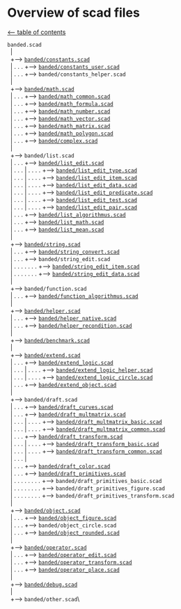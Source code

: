 Overview of scad files
======================

[<-- table of contents](contents.md)

`banded.scad`\
` `|\
` `+--> [`banded/constants.scad`](constants.md "Define some constants")\
` `| . . . +--> [`banded/constants_user.scad`](constants.md#customizable-auxiliary-constants- "Customizable auxiliary constants")\
` `| . . . +--> `banded/constants_helper.scad`\
` `|\
` `+--> [`banded/math.scad`](math.md "Math functions")\
` `| . . . +--> [`banded/math_common.scad`](math.md#more-math-functions- "Various common math functions")\
` `| . . . +--> [`banded/math_formula.scad`](math.md#formula-functions- "Formula functions")\
` `| . . . +--> [`banded/math_number.scad`](math.md#number-functions- "Number functions")\
` `| . . . +--> [`banded/math_vector.scad`](vector.md "Vector operations")\
` `| . . . +--> [`banded/math_matrix.scad`](matrix.md "Matrix operations")\
` `| . . . +--> [`banded/math_polygon.scad`](matrix.md#polygones-and-lines- "Polygones and lines operations")\
` `| . . . +--> [`banded/complex.scad`](complex.md "Working with complex numbers")\
` `|\
` `+--> `banded/list.scad`\
` `| . . . +--> [`banded/list_edit.scad`](list.md "Editing lists")\
` `| . . . | . . . . +--> [`banded/list_edit_type.scad`](list.md#different-type-of-data- "Type-dependent access to the content of lists")\
` `| . . . | . . . . +--> [`banded/list_edit_item.scad`](list.md#edit-list-independent-from-the-data- "Edit list independent from the data")\
` `| . . . | . . . . +--> [`banded/list_edit_data.scad`](list.md#edit-list-with-use-of-data-depend-on-type- "Edit list with use of data, type-dependent")\
` `| . . . | . . . . +--> [`banded/list_edit_predicate.scad`](list.md#edit-list-use-function-literal-on-data- "Edit list, use function literal on data")\
` `| . . . | . . . . +--> [`banded/list_edit_test.scad`](list.md##test-entries-of-lists- "Test entries of lists")\
` `| . . . | . . . . +--> [`banded/list_edit_pair.scad`](list.md#pair-functions- "Pair functions - key-value-pair")\
` `| . . . +--> [`banded/list_algorithmus.scad`](list_math.md#algorithm-on-lists- "Algorithm on lists")\
` `| . . . +--> [`banded/list_math.scad`](list.md#math-operation-on_each-list-element- "Math operation on each list element")\
` `| . . . +--> [`banded/list_mean.scad`](mean.md "Calculating mean")\
` `|\
` `+--> [`banded/string.scad`](string.md "Functions for edit and convert strings")\
` `| . . . +--> [`banded/string_convert.scad`](string.md#convert-strings- "Convert strings")\
` `| . . . +--> `banded/string_edit.scad`\
` `| . . . . . . . +--> [`banded/string_edit_item.scad`](string.md#edit-strings-independent-from-data- "Edit strings independent from data")\
` `| . . . . . . . +--> [`banded/string_edit_data.scad`](string.md#edit-strings-with-use-of-data- "Edit strings with use of data")\
` `|\
` `+--> `banded/function.scad`\
` `| . . . +--> [`banded/function_algorithmus.scad`](function.md "Algorithmus with function literals")\
` `|\
` `+--> [`banded/helper.scad`](helper.md "Helper functions")\
` `| . . . +--> [`banded/helper_native.scad`](helper.md#native-helper-functions- "Contains various helper functions")\
` `| . . . +--> [`banded/helper_recondition.scad`](helper.md#helper.md#recondition-arguments-of-functions- "Recondition arguments of functions and modules")\
` `|\
` `+--> [`banded/benchmark.scad`](helper.md#benchmark-function- "Benchmark for functions to measure speed")\
` `|\
` `+--> [`banded/extend.scad`](extend.md "Control the level of detail of a mesh")\
` `| . . . +--> [`banded/extend_logic.scad`](extend.md#functions-)\
` `| . . . | . . . . +--> [`banded/extend_logic_helper.scad`](extend.md#convert-values- "Helper functions: convert values, and for internal use")\
` `| . . . | . . . . +--> [`banded/extend_logic_circle.scad`](extend.md#get-fragments-of-a-circle- "Get fragments of a circle")\
` `| . . . +--> [`banded/extend_object.scad`](extend.md#defined-modules-)\
` `|\
` `+--> `banded/draft.scad`\
` `| . . . +--> [`banded/draft_curves.scad`](curves.md "Creates curves in a point list")\
` `| . . . +--> [`banded/draft_multmatrix.scad`](multmatrix.md "Multmatrix functions")\
` `| . . . | . . . . +--> [`banded/draft_multmatrix_basic.scad`](multmatrix.md#basic-multmatrix-functions- "Generate matrix like OpenSCAD buildin affine transformation")\
` `| . . . | . . . . +--> [`banded/draft_multmatrix_common.scad`](multmatrix.md#more-multmatrix-functions- "Generate matrix for more affine transformations")\
` `| . . . +--> [`banded/draft_transform.scad`](transform.md "Transform functions on point lists for affine transformations")\
` `| . . . | . . . . +--> [`banded/draft_transform_basic.scad`](transform.md#basic-multmatrix-functions- "OpenSCAD buildin transformation on point lists")\
` `| . . . | . . . . +--> [`banded/draft_transform_common.scad`](transform.md#more-multmatrix-functions- "More functions for affine transformations on point lists")\
` `| . . . |\
` `| . . . +--> [`banded/draft_color.scad`](color.md "Convert colors")\
` `| . . . +--> [`banded/draft_primitives.scad`](primitives.md "Create and edit OpenSCAD primitives in data lists")\
` `| . . . . . . . . +--> `banded/draft_primitives_basic.scad`\
` `| . . . . . . . . +--> `banded/draft_primitives_figure.scad`\
` `| . . . . . . . . +--> `banded/draft_primitives_transform.scad`\
` `|\
` `+--> [`banded/object.scad`](object.md "Configurable objects")\
` `| . . . +--> [`banded/object_figure.scad`](object.md#figures- "Modules to create configurable objects")\
` `| . . . +--> `banded/object_circle.scad`\
` `| . . . +--> [`banded/object_rounded.scad`](object.md#rounded-edges- "Figures with rounded edges")\
` `|\
` `+--> [`banded/operator.scad`](operator.md "Transform and edit objects")\
` `| . . . +--> [`banded/operator_edit.scad`](operator.md#edit-and-test-objects- "Various operator to edit and test objects")\
` `| . . . +--> [`banded/operator_transform.scad`](operator.md#transform-operator- "Transform operator for affine transformations")\
` `| . . . +--> [`banded/operator_place.scad`](operator.md#place-objects- "Modules which place objects in specific position")\
` `|\
` `+--> [`banded/debug.scad`](debug.md "Debug modules - make parts and points seeable")\
` `|\
` `+--> `banded/other.scad`\
